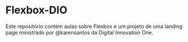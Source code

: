 # Flexbox-DIO
Este repositório contém aulas sobre Flexbox e um projeto de uma landing page ministrado por @karensantos da Digital Innovation One.
